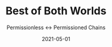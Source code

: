 ---
title: Best of Both Worlds
subtitle: Permissionless <-> Permissioned Chains
layout: default
modal-id: 4
date: 2021-05-01
img: connect.png
thumbnail: connect-thumbnail.png
alt: image-alt
description: Lorem ipsum dolor sit amet, usu cu alterum nominavi lobortis. At duo novum diceret. Tantas apeirian vix et, usu sanctus postulant inciderint ut, populo diceret necessitatibus in vim. Cu eum dicam feugiat noluisse.
github-link: https://github.com/SmartLoan/pineapple_token

---